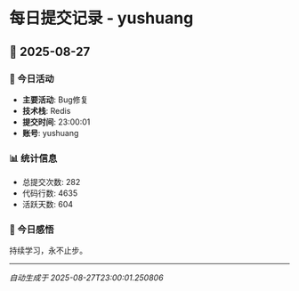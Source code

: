 # 每日提交记录 - yushuang

## 📅 2025-08-27

### 🎯 今日活动
- **主要活动**: Bug修复
- **技术栈**: Redis
- **提交时间**: 23:00:01
- **账号**: yushuang

### 📊 统计信息
- 总提交次数: 282
- 代码行数: 4635
- 活跃天数: 604

### 💭 今日感悟
持续学习，永不止步。

---
*自动生成于 2025-08-27T23:00:01.250806*
